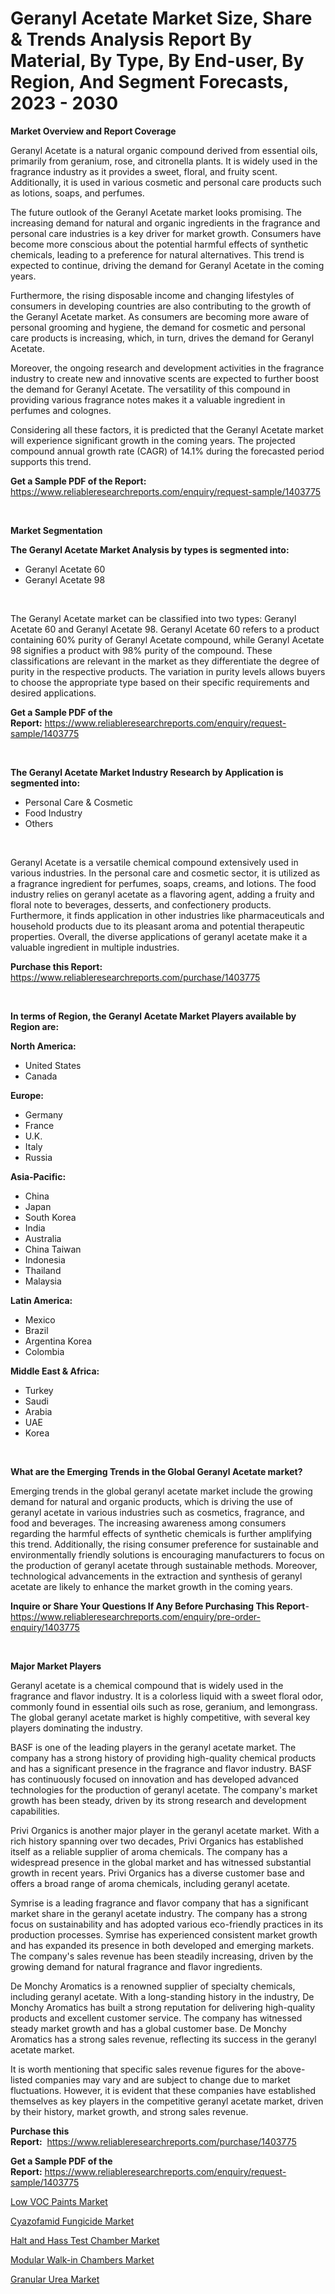 <p><h1>Geranyl Acetate Market Size, Share & Trends Analysis Report By Material, By Type, By End-user, By Region, And Segment Forecasts, 2023 - 2030</h1></p><p><strong>Market Overview and Report Coverage</strong></p>
<p><p>Geranyl Acetate is a natural organic compound derived from essential oils, primarily from geranium, rose, and citronella plants. It is widely used in the fragrance industry as it provides a sweet, floral, and fruity scent. Additionally, it is used in various cosmetic and personal care products such as lotions, soaps, and perfumes.</p><p>The future outlook of the Geranyl Acetate market looks promising. The increasing demand for natural and organic ingredients in the fragrance and personal care industries is a key driver for market growth. Consumers have become more conscious about the potential harmful effects of synthetic chemicals, leading to a preference for natural alternatives. This trend is expected to continue, driving the demand for Geranyl Acetate in the coming years.</p><p>Furthermore, the rising disposable income and changing lifestyles of consumers in developing countries are also contributing to the growth of the Geranyl Acetate market. As consumers are becoming more aware of personal grooming and hygiene, the demand for cosmetic and personal care products is increasing, which, in turn, drives the demand for Geranyl Acetate.</p><p>Moreover, the ongoing research and development activities in the fragrance industry to create new and innovative scents are expected to further boost the demand for Geranyl Acetate. The versatility of this compound in providing various fragrance notes makes it a valuable ingredient in perfumes and colognes.</p><p>Considering all these factors, it is predicted that the Geranyl Acetate market will experience significant growth in the coming years. The projected compound annual growth rate (CAGR) of 14.1% during the forecasted period supports this trend.</p></p>
<p><strong>Get a Sample PDF of the Report:</strong> <a href="https://www.reliableresearchreports.com/enquiry/request-sample/1403775">https://www.reliableresearchreports.com/enquiry/request-sample/1403775</a></p>
<p>&nbsp;</p>
<p><strong>Market Segmentation</strong></p>
<p><strong>The Geranyl Acetate Market Analysis by types is segmented into:</strong></p>
<p><ul><li>Geranyl Acetate 60</li><li>Geranyl Acetate 98</li></ul></p>
<p>&nbsp;</p>
<p><p>The Geranyl Acetate market can be classified into two types: Geranyl Acetate 60 and Geranyl Acetate 98. Geranyl Acetate 60 refers to a product containing 60% purity of Geranyl Acetate compound, while Geranyl Acetate 98 signifies a product with 98% purity of the compound. These classifications are relevant in the market as they differentiate the degree of purity in the respective products. The variation in purity levels allows buyers to choose the appropriate type based on their specific requirements and desired applications.</p></p>
<p><strong>Get a Sample PDF of the Report:</strong>&nbsp;<a href="https://www.reliableresearchreports.com/enquiry/request-sample/1403775">https://www.reliableresearchreports.com/enquiry/request-sample/1403775</a></p>
<p>&nbsp;</p>
<p><strong>The Geranyl Acetate Market Industry Research by Application is segmented into:</strong></p>
<p><ul><li>Personal Care & Cosmetic</li><li>Food Industry</li><li>Others</li></ul></p>
<p>&nbsp;</p>
<p><p>Geranyl Acetate is a versatile chemical compound extensively used in various industries. In the personal care and cosmetic sector, it is utilized as a fragrance ingredient for perfumes, soaps, creams, and lotions. The food industry relies on geranyl acetate as a flavoring agent, adding a fruity and floral note to beverages, desserts, and confectionery products. Furthermore, it finds application in other industries like pharmaceuticals and household products due to its pleasant aroma and potential therapeutic properties. Overall, the diverse applications of geranyl acetate make it a valuable ingredient in multiple industries.</p></p>
<p><strong>Purchase this Report:</strong>&nbsp; <a href="https://www.reliableresearchreports.com/purchase/1403775">https://www.reliableresearchreports.com/purchase/1403775</a></p>
<p>&nbsp;</p>
<p><strong>In terms of Region, the Geranyl Acetate Market Players available by Region are:</strong></p>
<p>
    <p> <strong> North America: </strong>
        <ul>
            <li>United States</li>
            <li>Canada</li>
        </ul>
        </p> 
    <p> <strong> Europe: </strong>
        <ul>
            <li>Germany</li>
            <li>France</li>
            <li>U.K.</li>
            <li>Italy</li>
            <li>Russia</li>
        </ul>
        </p> 
    <p> <strong> Asia-Pacific: </strong>
        <ul>
            <li>China</li>
            <li>Japan</li>
            <li>South Korea</li>
            <li>India</li>
            <li>Australia</li>
            <li>China Taiwan</li>
            <li>Indonesia</li>
            <li>Thailand</li>
            <li>Malaysia</li>
        </ul>
        </p> 
    <p> <strong> Latin America: </strong>
        <ul>
            <li>Mexico</li>
            <li>Brazil</li>
            <li>Argentina Korea</li>
            <li>Colombia</li>
        </ul>
        </p> 
    <p> <strong> Middle East & Africa: </strong>
        <ul>
            <li>Turkey</li>
            <li>Saudi</li>
            <li>Arabia</li>
            <li>UAE</li>
            <li>Korea</li>
        </ul>
    </p>
    </p>
<p>&nbsp;</p>
<p><strong>What are the Emerging Trends in the Global Geranyl Acetate market?</strong></p>
<p><p>Emerging trends in the global geranyl acetate market include the growing demand for natural and organic products, which is driving the use of geranyl acetate in various industries such as cosmetics, fragrance, and food and beverages. The increasing awareness among consumers regarding the harmful effects of synthetic chemicals is further amplifying this trend. Additionally, the rising consumer preference for sustainable and environmentally friendly solutions is encouraging manufacturers to focus on the production of geranyl acetate through sustainable methods. Moreover, technological advancements in the extraction and synthesis of geranyl acetate are likely to enhance the market growth in the coming years.</p></p>
<p><strong>Inquire or Share Your Questions If Any Before Purchasing This Report</strong>- <a href="https://www.reliableresearchreports.com/enquiry/pre-order-enquiry/1403775">https://www.reliableresearchreports.com/enquiry/pre-order-enquiry/1403775</a></p>
<p>&nbsp;</p>
<p><strong>Major Market Players</strong></p>
<p><p>Geranyl acetate is a chemical compound that is widely used in the fragrance and flavor industry. It is a colorless liquid with a sweet floral odor, commonly found in essential oils such as rose, geranium, and lemongrass. The global geranyl acetate market is highly competitive, with several key players dominating the industry.</p><p>BASF is one of the leading players in the geranyl acetate market. The company has a strong history of providing high-quality chemical products and has a significant presence in the fragrance and flavor industry. BASF has continuously focused on innovation and has developed advanced technologies for the production of geranyl acetate. The company's market growth has been steady, driven by its strong research and development capabilities.</p><p>Privi Organics is another major player in the geranyl acetate market. With a rich history spanning over two decades, Privi Organics has established itself as a reliable supplier of aroma chemicals. The company has a widespread presence in the global market and has witnessed substantial growth in recent years. Privi Organics has a diverse customer base and offers a broad range of aroma chemicals, including geranyl acetate.</p><p>Symrise is a leading fragrance and flavor company that has a significant market share in the geranyl acetate industry. The company has a strong focus on sustainability and has adopted various eco-friendly practices in its production processes. Symrise has experienced consistent market growth and has expanded its presence in both developed and emerging markets. The company's sales revenue has been steadily increasing, driven by the growing demand for natural fragrance and flavor ingredients.</p><p>De Monchy Aromatics is a renowned supplier of specialty chemicals, including geranyl acetate. With a long-standing history in the industry, De Monchy Aromatics has built a strong reputation for delivering high-quality products and excellent customer service. The company has witnessed steady market growth and has a global customer base. De Monchy Aromatics has a strong sales revenue, reflecting its success in the geranyl acetate market.</p><p>It is worth mentioning that specific sales revenue figures for the above-listed companies may vary and are subject to change due to market fluctuations. However, it is evident that these companies have established themselves as key players in the competitive geranyl acetate market, driven by their history, market growth, and strong sales revenue.</p></p>
<p><strong>Purchase this Report:</strong>&nbsp;&nbsp;<a href="https://www.reliableresearchreports.com/purchase/1403775">https://www.reliableresearchreports.com/purchase/1403775</a></p>
<p></p>
<p><strong>Get a Sample PDF of the Report:</strong>&nbsp;<a href="https://www.reliableresearchreports.com/enquiry/request-sample/1403775">https://www.reliableresearchreports.com/enquiry/request-sample/1403775</a></p>
<p><p><a href="https://www.linkedin.com/pulse/low-voc-paints-market-insights-players-forecast-till-2030-yyg3e/">Low VOC Paints Market</a></p><p><a href="https://medium.com/@hugthess010/cyazofamid-fungicide-market-furnishes-information-on-market-share-market-trends-and-market-growth-3c4a07fd37e4">Cyazofamid Fungicide Market</a></p><p><a href="https://github.com/dziulagalemab/Market-Research-Report-List-1/blob/main/halt-and-hass-test-chamber-market.md">Halt and Hass Test Chamber Market</a></p><p><a href="https://github.com/abbypearson7765/Market-Research-Report-List-1/blob/main/modular-walk-in-chambers-market.md">Modular Walk-in Chambers Market</a></p><p><a href="https://medium.com/@tanaysamar7412/granular-urea-market-analysis-and-sze-forecasted-for-period-from-2023-to-2030-75b47b9d4463">Granular Urea Market</a></p></p>